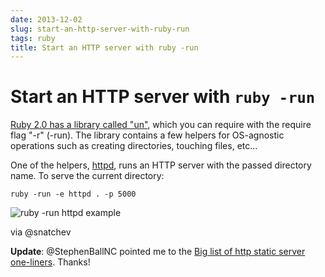 ```yaml
---
date: 2013-12-02
slug: start-an-http-server-with-ruby-run
tags: ruby
title: Start an HTTP server with ruby -run
---
```


# Start an HTTP server with `ruby -run`

[Ruby 2.0 has a library called "un"](http://www.ruby-doc.org/stdlib-2.0.0/libdoc/un/rdoc/Object.html), which you can require with the require flag "-r" (-run). The library contains a few helpers for OS-agnostic operations such as creating directories, touching files, etc...

One of the helpers, [httpd](http://www.ruby-doc.org/stdlib-2.0.0/libdoc/un/rdoc/Object.html#method-i-httpd), runs an HTTP server with the passed directory name. To serve the current directory:

`ruby -run -e httpd . -p 5000`

![ruby -run httpd example](http://f.cl.ly/items/0Q0r2f3v2V1m3V0Z3J2d/Screen%20Shot%202013-11-05%20at%202.08.51%20PM.png)

via @snatchev

**Update**: @StephenBallNC pointed me to the [Big list of http static server one-liners](https://gist.github.com/willurd/5720255). Thanks!
